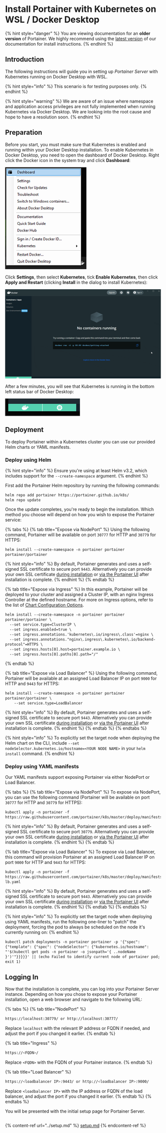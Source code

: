 # Install Portainer with Kubernetes on WSL / Docker Desktop

{% hint style="danger" %}
You are viewing documentation for an **older version** of Portainer. We highly recommend using the [latest version](https://docs.portainer.io/start/install/server/kubernetes/wsl) of our documentation for install instructions.
{% endhint %}

## Introduction

The following instructions will guide you in setting up _Portainer Server_ with Kubernetes running on Docker Desktop with WSL.

{% hint style="info" %}
This scenario is for testing purposes only.
{% endhint %}

{% hint style="warning" %}
We are aware of an issue where namespace and application access privileges are not fully implemented when running Kubernetes via Docker Desktop. We are looking into the root cause and hope to have a resolution soon.
{% endhint %}

## Preparation

Before you start, you must make sure that Kubernetes is enabled and running within your Docker Desktop installation. To enable Kubernetes in Docker Desktop, you need to open the dashboard of Docker Desktop. Right click the Docker icon in the system tray and click **Dashboard**:

![](../../../../.gitbook/assets/kube-wsl-1.png)

Click **Settings**, then select **Kubernetes**, tick **Enable Kubernetes**, then click **Apply and Restart** (clicking **Install** in the dialog to install Kubernetes):

![](../../../../.gitbook/assets/kube-wsl-2.gif)

After a few minutes, you will see that Kubernetes is running in the bottom left status bar of Docker Desktop:

![Docker is on the left, Kubernetes is on the right](../../../../.gitbook/assets/kube-wsl-4.png)

## Deployment

To deploy Portainer within a Kubernetes cluster you can use our provided Helm charts or YAML manifests.

### Deploy using Helm

{% hint style="info" %}
Ensure you're using at least Helm v3.2, which includes support for the `--create-namespace` argument.
{% endhint %}

First add the Portainer Helm repository by running the following commands:

```
helm repo add portainer https://portainer.github.io/k8s/
helm repo update
```

Once the update completes, you're ready to begin the installation. Which method you choose will depend on how you wish to expose the Portainer service:

{% tabs %}
{% tab title="Expose via NodePort" %}
Using the following command, Portainer will be available on port `30777` for HTTP and `30779` for HTTPS:

```
helm install --create-namespace -n portainer portainer portainer/portainer
```

{% hint style="info" %}
By default, Portainer generates and uses a self-signed SSL certificate to secure port `9443`. Alternatively you can provide your own SSL certificate [during installation](https://app.gitbook.com/advanced/ssl#kubernetes) or [via the Portainer UI](https://app.gitbook.com/admin/settings#ssl-certificate) after installation is complete.
{% endhint %}
{% endtab %}

{% tab title="Expose via Ingress" %}
In this example, Portainer will be deployed to your cluster and assigned a Cluster IP, with an nginx Ingress Controller at the defined hostname. For more on Ingress options, refer to the list of [Chart Configuration Options](../../../../advanced/helm-chart-configuration-options.md).

```
helm install --create-namespace -n portainer portainer portainer/portainer \
  --set service.type=ClusterIP \
  --set ingress.enabled=true \
  --set ingress.annotations.'kubernetes\.io/ingress\.class'=nginx \
  --set ingress.annotations."nginx\.ingress\.kubernetes\.io/backend-protocol"=HTTPS \
  --set ingress.hosts[0].host=portainer.example.io \
  --set ingress.hosts[0].paths[0].path="/"
```
{% endtab %}

{% tab title="Expose via Load Balancer" %}
Using the following command, Portainer will be available at an assigned Load Balancer IP on port `9000` for HTTP and `9443` for HTTPS:

```
helm install --create-namespace -n portainer portainer portainer/portainer \
    --set service.type=LoadBalancer
```

{% hint style="info" %}
By default, Portainer generates and uses a self-signed SSL certificate to secure port `9443`. Alternatively you can provide your own SSL certificate [during installation](https://app.gitbook.com/advanced/ssl#kubernetes) or [via the Portainer UI](https://app.gitbook.com/admin/settings#ssl-certificate) after installation is complete.
{% endhint %}
{% endtab %}
{% endtabs %}

{% hint style="info" %}
To explicitly set the target node when deploying the Helm chart on the CLI, include `--set nodeSelector.kubernetes.io/hostname=<YOUR NODE NAME>` in your `helm install` command.
{% endhint %}

### Deploy using YAML manifests

Our YAML manifests support exposing Portainer via either NodePort or Load Balancer.

{% tabs %}
{% tab title="Expose via NodePort" %}
To expose via NodePort, you can use the following command (Portainer will be available on port `30777`  for HTTP and `30779` for  HTTPS):

```
kubectl apply -n portainer -f https://raw.githubusercontent.com/portainer/k8s/master/deploy/manifests/portainer/portainer.yaml
```

{% hint style="info" %}
By default, Portainer generates and uses a self-signed SSL certificate to secure port `30779`. Alternatively you can provide your own SSL certificate [during installation](../../../../advanced/ssl.md#kubernetes) or [via the Portainer UI](../../../../admin/settings/#ssl-certificate) after installation is complete.
{% endhint %}
{% endtab %}

{% tab title="Expose via Load Balancer" %}
To expose via Load Balancer, this command will provision Portainer at an assigned Load Balancer IP on port `9000` for HTTP and `9443` for HTTPS:

```
kubectl apply -n portainer -f https://raw.githubusercontent.com/portainer/k8s/master/deploy/manifests/portainer/portainer-lb.yaml
```

{% hint style="info" %}
By default, Portainer generates and uses a self-signed SSL certificate to secure port `9443`. Alternatively you can provide your own SSL certificate [during installation](../../../../advanced/ssl.md#kubernetes) or [via the Portainer UI](../../../../admin/settings/#ssl-certificate) after installation is complete.
{% endhint %}
{% endtab %}
{% endtabs %}

{% hint style="info" %}
To explicitly set the target node when deploying using YAML manifests, run the following one-liner to "patch" the deployment, forcing the pod to always be scheduled on the node it's currently running on:
{% endhint %}

```
kubectl patch deployments -n portainer portainer -p '{"spec": {"template": {"spec": {"nodeSelector": {"kubernetes.io/hostname": "'$(kubectl get pods -n portainer -o jsonpath='{ ..nodeName }')'"}}}}}' || (echo Failed to identify current node of portainer pod; exit 1)
```

## Logging In

Now that the installation is complete, you can log into your Portainer Server instance. Depending on how you chose to expose your Portainer installation, open a web browser and navigate to the following URL:

{% tabs %}
{% tab title="NodePort" %}
```bash
https://localhost:30779/ or http://localhost:30777/
```

Replace `localhost` with the relevant IP address or FQDN if needed, and adjust the port if you changed it earlier.
{% endtab %}

{% tab title="Ingress" %}
```bash
https://<FQDN>/
```

Replace `<FQDN>` with the FQDN of your Portainer instance.
{% endtab %}

{% tab title="Load Balancer" %}
```bash
https://<loadbalancer IP>:9443/ or http://<loadbalancer IP>:9000/
```

Replace `<loadbalancer IP>` with the IP address or FQDN of the load balancer, and adjust the port if you changed it earlier.
{% endtab %}
{% endtabs %}

You will be presented with the initial setup page for Portainer Server.

##

{% content-ref url="../setup.md" %}
[setup.md](../setup.md)
{% endcontent-ref %}
